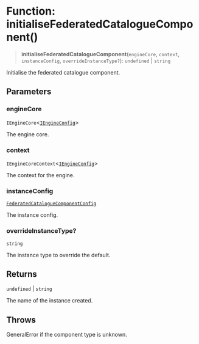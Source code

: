 # Function: initialiseFederatedCatalogueComponent()

> **initialiseFederatedCatalogueComponent**(`engineCore`, `context`, `instanceConfig`, `overrideInstanceType?`): `undefined` \| `string`

Initialise the federated catalogue component.

## Parameters

### engineCore

`IEngineCore`\<[`IEngineConfig`](../interfaces/IEngineConfig.md)\>

The engine core.

### context

`IEngineCoreContext`\<[`IEngineConfig`](../interfaces/IEngineConfig.md)\>

The context for the engine.

### instanceConfig

[`FederatedCatalogueComponentConfig`](../type-aliases/FederatedCatalogueComponentConfig.md)

The instance config.

### overrideInstanceType?

`string`

The instance type to override the default.

## Returns

`undefined` \| `string`

The name of the instance created.

## Throws

GeneralError if the component type is unknown.
